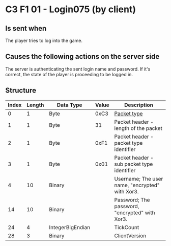 # C3 F1 01 - Login075 (by client)

## Is sent when

The player tries to log into the game.

## Causes the following actions on the server side

The server is authenticating the sent login name and password. If it's correct, the state of the player is proceeding to be logged in.

## Structure

| Index | Length | Data Type | Value | Description |
|-------|--------|-----------|-------|-------------|
| 0 | 1 |   Byte   | 0xC3  | [Packet type](PacketTypes.md) |
| 1 | 1 |    Byte   |   31   | Packet header - length of the packet |
| 2 | 1 |    Byte   | 0xF1  | Packet header - packet type identifier |
| 3 | 1 |    Byte   | 0x01  | Packet header - sub packet type identifier |
| 4 | 10 | Binary |  | Username; The user name, "encrypted" with Xor3. |
| 14 | 10 | Binary |  | Password; The password, "encrypted" with Xor3. |
| 24 | 4 | IntegerBigEndian |  | TickCount |
| 28 | 3 | Binary |  | ClientVersion |